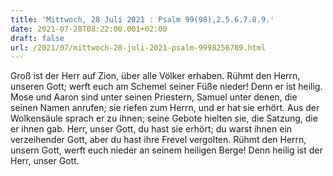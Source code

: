 ```yaml
---
title: 'Mittwoch, 28 Juli 2021 : Psalm 99(98),2.5.6.7.8.9.'
date: 2021-07-28T08:22:00.001+02:00
draft: false
url: /2021/07/mittwoch-28-juli-2021-psalm-9998256789.html
---
```


Groß ist der Herr auf Zion, über alle Völker erhaben. Rühmt den Herrn, unseren Gott; werft euch am Schemel seiner Füße nieder! Denn er ist heilig. Mose und Aaron sind unter seinen Priestern, Samuel unter denen, die seinen Namen anrufen; sie riefen zum Herrn, und er hat sie erhört. Aus der Wolkensäule sprach er zu ihnen; seine Gebote hielten sie, die Satzung, die er ihnen gab. Herr, unser Gott, du hast sie erhört; du warst ihnen ein verzeihender Gott, aber du hast ihre Frevel vergolten. Rühmt den Herrn, unsern Gott, werft euch nieder an seinem heiligen Berge! Denn heilig ist der Herr, unser Gott.